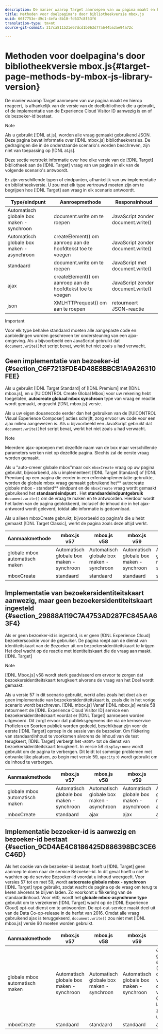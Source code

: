 ```yaml
---
description: De manier waarop Target aanroepen van uw pagina maakt en hierop reageert, is afhankelijk van de versie van de doelbibliotheek die u gebruikt, of de implementatie van de Experience Cloud Visitor ID aanwezig is en of de bezoeker-id bestaat.
title: Methoden voor doelpagina's door bibliotheekversie mbox.js
uuid: 66f7753e-d9c1-4efa-8b10-fd637c8f53f6
translation-type: tm+mt
source-git-commit: 217ca811521e67dcd1b063d77a644ba3ae94a72c

---
```



# Methoden voor doelpagina&#39;s door bibliotheekversie mbox.js{#target-page-methods-by-mbox-js-library-version}

De manier waarop Target aanroepen van uw pagina maakt en hierop reageert, is afhankelijk van de versie van de doelbibliotheek die u gebruikt, of de implementatie van de Experience Cloud Visitor ID aanwezig is en of de bezoeker-id bestaat.

>[!NOTE]
>
>Als u gebruikt [!DNL at.js], worden alle vraag gemaakt gebruikend JSON. Deze pagina bevat informatie over [!DNL mbox.js] bibliotheekversies. De gedragingen die in de onderstaande scenario&#39;s worden beschreven, zijn niet van toepassing op [!DNL at.js].

Deze sectie verstrekt informatie over hoe elke versie van de [!DNL Target] bibliotheek aan de [!DNL Target] vraag van uw pagina in elk van de volgende scenario&#39;s antwoordt.

Er zijn verschillende typen of eindpunten, afhankelijk van uw implementatie en bibliotheekversie. U zou met elk type vertrouwd moeten zijn om te begrijpen hoe [!DNL Target] aan vraag in elk scenario antwoordt.

| Type/eindpunt | Aanroepmethode | Responsinhoud |
|--- |--- |--- |
| Automatisch globale box maken - synchroon | document.write om te roepen | JavaScript zonder document.write() |
| Automatisch globale box maken - asynchroon | createElement() om aanroep aan de hoofdtekst toe te voegen | JavaScript zonder document.write() |
| standaard | document.write om te roepen | JavaScript met document.write() |
| ajax | createElement() om aanroep aan de hoofdtekst toe te voegen | JavaScript zonder document.write() |
| json | XMLHTTPrequest() om aan te roepen | retourneert JSON-reactie |

>[!IMPORTANT]
>
>Voor elk type behalve standaard moeten alle aangepaste code en aanbiedingen worden geschreven ter ondersteuning van een ajax-omgeving. Als u bijvoorbeeld een JavaScript gebruikt dat `document.write()`het script bevat, werkt het niet zoals u had verwacht.

## Geen implementatie van bezoeker-id {#section_C6F7213FDE4D48E8BBCB1A9A26310FEE}

Als u gebruikt [!DNL Target Standard] of [!DNL Premium] met [!DNL mbox.js], en u [!UICONTROL Create Global Mbox] voor uw rekening hebt toegelaten, **autocreate globaal mbox synchroon** type van vraag en reactie wordt gemaakt, ongeacht [!DNL mbox.js] versie.

Als u uw eigen douanecode eerder dan het gebruiken van de [!UICONTROL Visual Experience Composer] acties schrijft, zorg ervoor uw code voor een ajax milieu aangewezen is. Als u bijvoorbeeld een JavaScript gebruikt dat `document.write()`het script bevat, werkt het niet zoals u had verwacht.

>[!NOTE]
>
>Meerdere ajax-oproepen met dezelfde naam van de box maar verschillende parameters werken niet op dezelfde pagina. Slechts zal de eerste vraag worden gemaakt.

Als u &quot;auto-creeer globale mbox&quot;maar ook `mboxCreate` vraag op uw pagina gebruikt, bijvoorbeeld, als u implementeert [!DNL Target Standard] of [!DNL Premium] op een pagina die eerder in een erfenisimplementatie gebruikte, worden de globale mbox vraag gemaakt gebruikend het** autocreate globale mbox - standard** eindpunt en de `mboxCreate` vraag wordt gemaakt gebruikend het **standaardeindpunt** . Het **standaardeindpuntgebruik** `document.write()` om de vraag te maken en te antwoorden. Hierdoor wordt het laden van de pagina geblokkeerd, inclusief de inhoud die in het ajax-antwoord wordt geleverd, totdat alle informatie is gedownload.

Als u alleen mboxCreate gebruikt, bijvoorbeeld op pagina&#39;s die u hebt gemaakt [!DNL Target Classic], werkt de pagina zoals deze altijd werkt.

| Aanmaakmethode | mbox.js v57 | mbox.js v58 | mbox.js v59 | mbox.js v60 |
|---|---|---|---|---|
| globale mbox automatisch maken | Automatisch globale box maken - synchroon | Automatisch globale box maken - synchroon | Automatisch globale box maken - synchroon | Automatisch globale box maken - synchroon |
| mboxCreate | standaard | standaard | standaard | standaard |

## Implementatie van bezoekersidentiteitskaart aanwezig, maar geen bezoekersidentiteitskaart ingesteld {#section_29888A119C7A4753AD287FC845AA63F4}

Als er geen bezoeker-id is ingesteld, is er geen [!DNL Experience Cloud] bezoekerscookie voor de gebruiker. De pagina roept aan de dienst van identiteitskaart van de Bezoeker uit om bezoekersidentiteitskaart te krijgen Het doel wacht op de reactie met identiteitskaart die de vraag aan maakt. [!DNL Target]

>[!NOTE]
>
>[!DNL Mbox.js] v58 wordt sterk geadviseerd om ervoor te zorgen dat bezoekersidentiteitskaart terugkeert alvorens de vraag van het Doel wordt gemaakt.

Als u versie 57 in dit scenario gebruikt, werkt alles zoals het doet als er geen implementatie van bezoekersidentiteitskaart is, zoals die in het vorige scenario wordt beschreven. [!DNL mbox.js] Vanaf [!DNL mbox.js] versie 58 retourneert de [!DNL Experience Cloud Visitor ID] service een bezoekersidentiteitskaart voordat er [!DNL Target] aanroepen worden uitgevoerd. Dit zorgt ervoor dat publieksgegevens die via de kernservice Profielen en Soorten publiek worden gedeeld, beschikbaar zijn voor de eerste [!DNL Target] oproep in de sessie van de bezoeker. Om flikkering van standaardinhoud te voorkomen alvorens de inhoud van de test terugkeert, [!DNL Target] verbergt het `<BODY>` tot de dienst van bezoekersidentiteitskaart terugkeert. In versie 58 `display:none` wordt gebruikt om de pagina te verbergen. Dit leidt tot sommige problemen met ontvankelijke plaatsen, zo begin met versie 59, `opacity:0` wordt gebruikt om de inhoud te verbergen.

| Aanmaakmethode | mbox.js v57 | mbox.js v58 | mbox.js v59 | mbox.js v60 |
|---|---|---|---|---|
| globale mbox automatisch maken | Automatisch globale box maken - synchroon | Automatisch globale box maken - asynchroon | Automatisch globale box maken - asynchroon | Automatisch globale box maken - asynchroon |
| mboxCreate | standaard | ajax | ajax | ajax |

## Implementatie bezoeker-id is aanwezig en bezoeker-id bestaat {#section_9CD4AE4C8186425D886398BC3CE6C46D}

Als het cookie van de bezoeker-id bestaat, hoeft u [!DNL Target] geen aanroep te doen naar de service Bezoeker-id. In dit geval hoeft u niet te wachten op de service Bezoeker-id voordat u inhoud weergeeft. Voor versies 57 tot en met 59, wordt **autocreate globale mbox - synchroon** [!DNL Target] type gebruikt, zodat wacht de pagina op de vraag om terug te keren alvorens te blijven laden. Zo voorkomt u flikkering van de standaardinhoud. Voor v60, wordt het **globale mbox-asynchrone type** gebruikt om te verzekeren [!DNL Target] wacht op de [!DNL Experience Cloud] opt-out dienst om te antwoorden. De opt-out-service maakt deel uit van de Data Co-op-release in de herfst van 2016. Omdat alle vraag gebruikend ajax is teruggekeerd, `document.write()` zou niet met [!DNL mbox.js] versie 60 moeten worden gebruikt.

| Aanmaakmethode | mbox.js v57 | mbox.js v58 | mbox.js v59 | mbox.js v60 |
|---|---|---|---|---|
| globale mbox automatisch maken | Automatisch globale box maken - synchroon | Automatisch globale box maken - synchroon | Automatisch globale box maken - synchroon | autocreate global mbox - asynchroon (ter ondersteuning van de ontwikkeling van de Data Co-op, die later in 2016 zal worden uitgebracht) |
| mboxCreate | standaard | standaard | standaard | ajax |